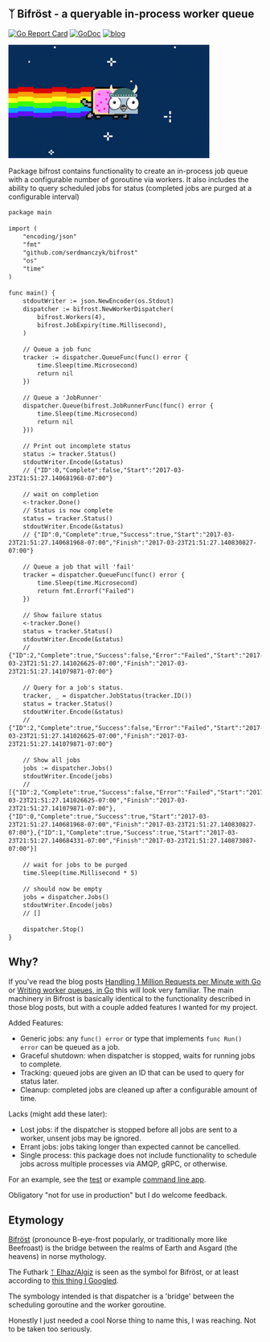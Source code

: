  ᛉ Bifröst - a queryable in-process worker queue
------
[![Go Report Card](https://goreportcard.com/badge/github.com/serdmanczyk/Bifrost)](https://goreportcard.com/report/github.com/serdmanczyk/Bifrost)
[![GoDoc](https://godoc.org/github.com/serdmanczyk/Bifrost?status.svg)](https://godoc.org/github.com/serdmanczyk/Bifrost)
[![blog](https://img.shields.io/badge/readMy-blog-green.svg)](http://serdmanczyk.github.io)

![gofrost](repo/gofrost.jpg "Freyr")

Package bifrost contains functionality to create an in-process job queue with a configurable number of goroutine via workers.  It also includes the ability to query scheduled jobs for status (completed jobs are purged at a configurable interval)

```golang
package main

import (
    "encoding/json"
    "fmt"
    "github.com/serdmanczyk/bifrost"
    "os"
    "time"
)

func main() {
    stdoutWriter := json.NewEncoder(os.Stdout)
    dispatcher := bifrost.NewWorkerDispatcher(
        bifrost.Workers(4),
        bifrost.JobExpiry(time.Millisecond),
    )

    // Queue a job func
    tracker := dispatcher.QueueFunc(func() error {
        time.Sleep(time.Microsecond)
        return nil
    })

    // Queue a 'JobRunner'
    dispatcher.Queue(bifrost.JobRunnerFunc(func() error {
        time.Sleep(time.Microsecond)
        return nil
    }))

    // Print out incomplete status
    status := tracker.Status()
    stdoutWriter.Encode(&status)
    // {"ID":0,"Complete":false,"Start":"2017-03-23T21:51:27.140681968-07:00"}

    // wait on completion
    <-tracker.Done()
    // Status is now complete
    status = tracker.Status()
    stdoutWriter.Encode(&status)
    // {"ID":0,"Complete":true,"Success":true,"Start":"2017-03-23T21:51:27.140681968-07:00","Finish":"2017-03-23T21:51:27.140830827-07:00"}

    // Queue a job that will 'fail'
    tracker = dispatcher.QueueFunc(func() error {
        time.Sleep(time.Microsecond)
        return fmt.Errorf("Failed")
    })

    // Show failure status
    <-tracker.Done()
    status = tracker.Status()
    stdoutWriter.Encode(&status)
    // {"ID":2,"Complete":true,"Success":false,"Error":"Failed","Start":"2017-03-23T21:51:27.141026625-07:00","Finish":"2017-03-23T21:51:27.141079871-07:00"}

    // Query for a job's status.
    tracker, _ = dispatcher.JobStatus(tracker.ID())
    status = tracker.Status()
    stdoutWriter.Encode(&status)
    // {"ID":2,"Complete":true,"Success":false,"Error":"Failed","Start":"2017-03-23T21:51:27.141026625-07:00","Finish":"2017-03-23T21:51:27.141079871-07:00"}

    // Show all jobs
    jobs := dispatcher.Jobs()
    stdoutWriter.Encode(jobs)
    // [{"ID":2,"Complete":true,"Success":false,"Error":"Failed","Start":"2017-03-23T21:51:27.141026625-07:00","Finish":"2017-03-23T21:51:27.141079871-07:00"},{"ID":0,"Complete":true,"Success":true,"Start":"2017-03-23T21:51:27.140681968-07:00","Finish":"2017-03-23T21:51:27.140830827-07:00"},{"ID":1,"Complete":true,"Success":true,"Start":"2017-03-23T21:51:27.140684331-07:00","Finish":"2017-03-23T21:51:27.140873087-07:00"}]

    // wait for jobs to be purged
    time.Sleep(time.Millisecond * 5)

    // should now be empty
    jobs = dispatcher.Jobs()
    stdoutWriter.Encode(jobs)
    // []

    dispatcher.Stop()
}
```

## Why?

If you've read the blog posts [Handling 1 Million Requests per Minute with Go](http://marcio.io/2015/07/handling-1-million-requests-per-minute-with-golang/) or [Writing worker queues, in Go](http://nesv.github.io/golang/2014/02/25/worker-queues-in-go.html) this will look very familiar.  The main machinery in Bifrost is basically identical to the functionality described in those blog posts, but with a couple added features I wanted for my project.

Added Features:

- Generic jobs: any `func() error` or type that implements `func Run() error` can be queued as a job.
- Graceful shutdown: when dispatcher is stopped, waits for running jobs to complete.
- Tracking: queued jobs are given an ID that can be used to query for status later.
- Cleanup: completed jobs are cleaned up after a configurable amount of time.

Lacks (might add these later):

- Lost jobs: if the dispatcher is stopped before all jobs are sent to a worker, unsent jobs may be ignored.
- Errant jobs: jobs taking longer than expected cannot be cancelled.
- Single process: this package does not include functionality to schedule jobs across multiple processes via AMQP, gRPC, or otherwise.

For an example, see the [test](dispatcher_test.go) or example [command line app](example/main.go).

Obligatory "not for use in production" but I do welcome feedback.

## Etymology

[Bifröst](https://en.wikipedia.org/wiki/Bifr%C3%B6st) (pronounce B-eye-frost popularly, or traditionally more like Beefroast) is the bridge between the realms of Earth and Asgard (the heavens) in norse mythology.

The Futhark [ᛉ Elhaz/Algiz](https://en.wikipedia.org/wiki/Algiz) is seen as the symbol for Bifröst, or at least according to [this thing I Googled](http://vrilology.org/FUTHARK.htm).

The symbology intended is that dispatcher is a 'bridge' between the scheduling goroutine and the worker goroutine.

Honestly I just needed a cool Norse thing to name this, I was reaching.  Not to be taken too seriously.
